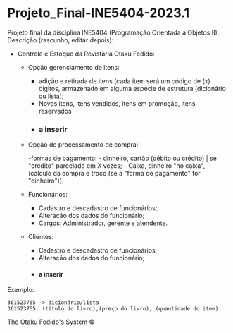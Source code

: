 # Projeto_Final-INE5404-2023.1
Projeto final da disciplina INE5404 (Programação Orientada a Objetos II).
Descrição (rascunho, editar depois):

- Controle e Estoque da Revistaria Otaku Fedido:
    
    - Opção gerenciamento de itens:
    
        - adição e retirada de itens (cada item será um código de (x) dígitos, armazenado em alguma espécie de estrutura (dicionário ou lista);
        - Novas itens, itens vendidos, itens em promoção, itens reservados
        - ### a inserir ###
        
    - Opção de processamento de compra:
    
        -formas de pagamento:
            - dinheiro, cartão (débito ou crédito) | se "crédito" parcelado em X vezes;
            - Caixa, dinheiro "no caixa", (cálculo da compra e troco (se a "forma de pagamento" for "dinheiro")).
    
    - Funcionários:
    
        - Cadastro e descadastro de funcionários;
        - Alteração dos dados do funcionário;
        - Cargos: Administrador, gerente e atendente.
  

    - Clientes:
    
        - Cadastro e descadastro de funcionários;
        - Alteração dos dados do funcionário;
        - #### a inserir #####
        


Exemplo: 

    361523765 -> dicionário/lista
    361523765: (título do livro),(preço do livro), (quantidade do item)
     
The Otaku Fedido's System ©
